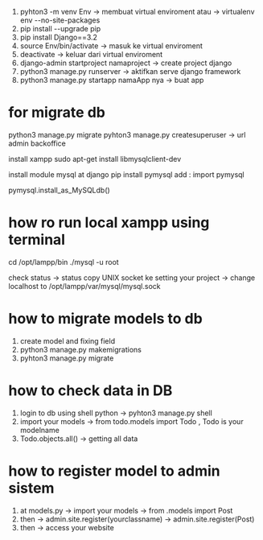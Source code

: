 1. pyhton3 -m venv Env -> membuat virtual enviroment
    atau -> virtualenv env --no-site-packages
2. pip install --upgrade pip
3. pip install Django==3.2
4. source Env/bin/activate -> masuk ke virtual enviroment
5. deactivate -> keluar dari virtual enviroment
6. django-admin startproject namaproject -> create project django
7. python3 manage.py runserver -> aktifkan serve django framework
8. python3 manage.py startapp namaApp nya -> buat app

# for migrate db
python3 manage.py migrate
pyhton3 manage.py createsuperuser
-> url admin backoffice

install xampp
sudo apt-get install libmysqlclient-dev

install module mysql at django
pip install pymysql
add :
import pymysql

pymysql.install_as_MySQLdb()

# how ro run local xampp using terminal
cd /opt/lampp/bin
./mysql -u root

check status -> status
copy UNIX socket ke setting your project -> change localhost to /opt/lampp/var/mysql/mysql.sock


# how to migrate models to db
1. create model and fixing field
2. python3 manage.py makemigrations
3. pyhton3 manage.py migrate


# how to check data in DB
1. login to db using shell python -> pyhton3 manage.py shell
2. import your models -> from todo.models import Todo , Todo is your modelname
3. Todo.objects.all() -> getting all data


# how to register model to admin sistem
1. at models.py -> import your models -> from .models import Post
2. then -> admin.site.register(yourclassname) -> admin.site.register(Post) 
3. then -> access your website

